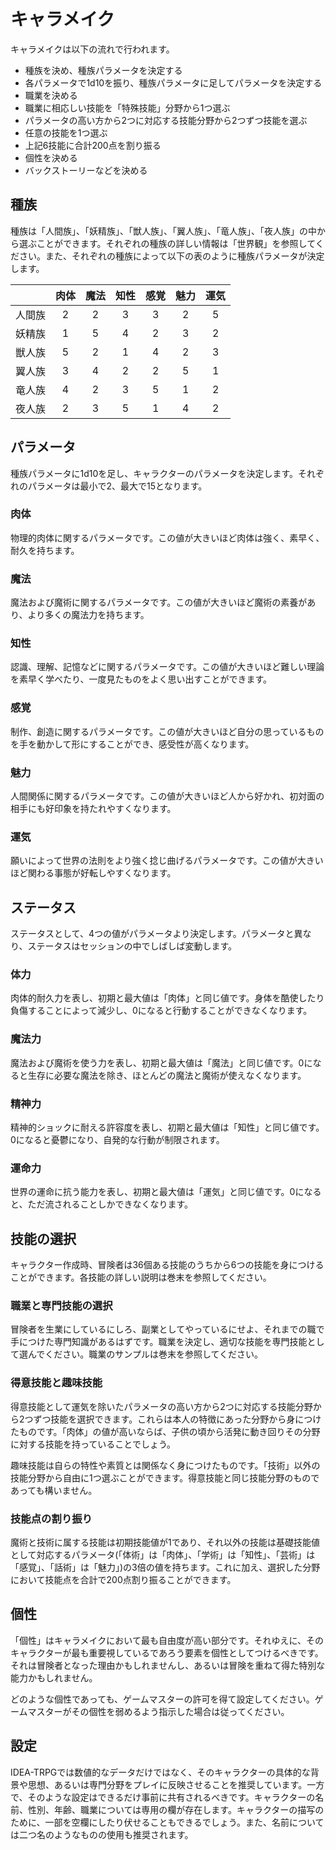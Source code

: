   
  
# キャラメイク  
  
キャラメイクは以下の流れで行われます。  
  
- 種族を決め、種族パラメータを決定する  
- 各パラメータで1d10を振り、種族パラメータに足してパラメータを決定する  
- 職業を決める  
- 職業に相応しい技能を「特殊技能」分野から1つ選ぶ  
- パラメータの高い方から2つに対応する技能分野から2つずつ技能を選ぶ  
- 任意の技能を1つ選ぶ  
- 上記6技能に合計200点を割り振る  
- 個性を決める  
- バックストーリーなどを決める  
  
## 種族  
  
種族は「人間族」、「妖精族」、「獣人族」、「翼人族」、「竜人族」、「夜人族」の中から選ぶことができます。それぞれの種族の詳しい情報は「世界観」を参照してください。また、それぞれの種族によって以下の表のように種族パラメータが決定します。  
  
  
| | 肉体 | 魔法 | 知性 | 感覚 | 魅力 | 運気 |  
|:---:|:---:|:---:|:---:|:---:|:---:|:---:|  
| 人間族 | 2 | 2 | 3 | 3 | 2 | 5 |  
| 妖精族 | 1 | 5 | 4 | 2 | 3 | 2 |  
| 獣人族 | 5 | 2 | 1 | 4 | 2 | 3 |  
| 翼人族 | 3 | 4 | 2 | 2 | 5 | 1 |  
| 竜人族 | 4 | 2 | 3 | 5 | 1 | 2 |  
| 夜人族 | 2 | 3 | 5 | 1 | 4 | 2 |  
  
## パラメータ  
  
種族パラメータに1d10を足し、キャラクターのパラメータを決定します。それぞれのパラメータは最小で2、最大で15となります。  
  
### 肉体  
  
物理的肉体に関するパラメータです。この値が大きいほど肉体は強く、素早く、耐久を持ちます。  
  
### 魔法  
  
魔法および魔術に関するパラメータです。この値が大きいほど魔術の素養があり、より多くの魔法力を持ちます。  
  
### 知性  
  
認識、理解、記憶などに関するパラメータです。この値が大きいほど難しい理論を素早く学べたり、一度見たものをよく思い出すことができます。  
  
### 感覚  
  
制作、創造に関するパラメータです。この値が大きいほど自分の思っているものを手を動かして形にすることができ、感受性が高くなります。  
  
### 魅力  
  
人間関係に関するパラメータです。この値が大きいほど人から好かれ、初対面の相手にも好印象を持たれやすくなります。  
  
### 運気  
  
願いによって世界の法則をより強く捻じ曲げるパラメータです。この値が大きいほど関わる事態が好転しやすくなります。  
  
## ステータス  
  
ステータスとして、4つの値がパラメータより決定します。パラメータと異なり、ステータスはセッションの中でしばしば変動します。  
  
### 体力  
  
肉体的耐久力を表し、初期と最大値は「肉体」と同じ値です。身体を酷使したり負傷することによって減少し、0になると行動することができなくなります。  
  
### 魔法力  
  
魔法および魔術を使う力を表し、初期と最大値は「魔法」と同じ値です。0になると生存に必要な魔法を除き、ほとんどの魔法と魔術が使えなくなります。  
  
### 精神力  
  
精神的ショックに耐える許容度を表し、初期と最大値は「知性」と同じ値です。0になると憂鬱になり、自発的な行動が制限されます。  
  
### 運命力  
  
世界の運命に抗う能力を表し、初期と最大値は「運気」と同じ値です。0になると、ただ流されることしかできなくなります。  
  
## 技能の選択  
  
キャラクター作成時、冒険者は36個ある技能のうちから6つの技能を身につけることができます。各技能の詳しい説明は巻末を参照してください。  
  
### 職業と専門技能の選択  
  
冒険者を生業にしているにしろ、副業としてやっているにせよ、それまでの職で手につけた専門知識があるはずです。職業を決定し、適切な技能を専門技能として選んでください。職業のサンプルは巻末を参照してください。  
  
### 得意技能と趣味技能  
  
得意技能として運気を除いたパラメータの高い方から2つに対応する技能分野から2つずつ技能を選択できます。これらは本人の特徴にあった分野から身につけたものです。「肉体」の値が高いならば、子供の頃から活発に動き回りその分野に対する技能を持っていることでしょう。  
  
趣味技能は自らの特性や素質とは関係なく身につけたものです。「技術」以外の技能分野から自由に1つ選ぶことができます。得意技能と同じ技能分野のものであっても構いません。  
  
### 技能点の割り振り  
  
魔術と技術に属する技能は初期技能値が1であり、それ以外の技能は基礎技能値として対応するパラメータ(「体術」は「肉体」、「学術」は「知性」、「芸術」は「感覚」、「話術」は「魅力」)の3倍の値を持ちます。これに加え、選択した分野において技能点を合計で200点割り振ることができます。  
  
## 個性  
  
「個性」はキャラメイクにおいて最も自由度が高い部分です。それゆえに、そのキャラクターが最も重要視しているであろう要素を個性としてつけるべきです。それは冒険者となった理由かもしれませんし、あるいは冒険を重ねて得た特別な能力かもしれません。  
  
どのような個性であっても、ゲームマスターの許可を得て設定してください。ゲームマスターがその個性を弱めるよう指示した場合は従ってください。  
  
## 設定  
  
IDEA-TRPGでは数値的なデータだけではなく、そのキャラクターの具体的な背景や思想、あるいは専門分野をプレイに反映させることを推奨しています。一方で、そのような設定はできるだけ事前に共有されるべきです。キャラクターの名前、性別、年齢、職業については専用の欄が存在します。キャラクターの描写のために、一部を空欄にしたり伏せることもできるでしょう。また、名前については二つ名のようなものの使用も推奨されます。  
  

